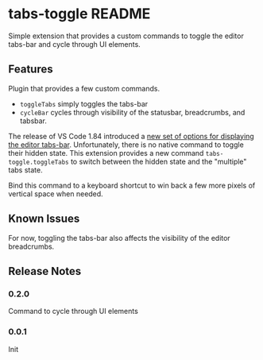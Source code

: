 # tabs-toggle README

Simple extension that provides a custom commands to toggle the editor tabs-bar
and cycle through UI elements.

## Features

Plugin that provides a few custom commands.
- `toggleTabs` simply toggles the tabs-bar
- `cycleBar` cycles through visibility of the statusbar, breadcrumbs, and
  tabsbar.

The release of VS Code 1.84 introduced a [new set of options for displaying the
editor tabs-bar](https://code.visualstudio.com/updates/v1_84#_hide-editor-tabs).
Unfortunately, there is no native command to toggle their hidden state. This
extension provides a new command `tabs-toggle.toggleTabs` to switch between the
hidden state and the "multiple" tabs state.

Bind this command to a keyboard shortcut to win back a few more pixels of
vertical space when needed.

## Known Issues

For now, toggling the tabs-bar also affects the visibility of the editor
breadcrumbs.

## Release Notes

### 0.2.0

Command to cycle through UI elements

### 0.0.1

Init